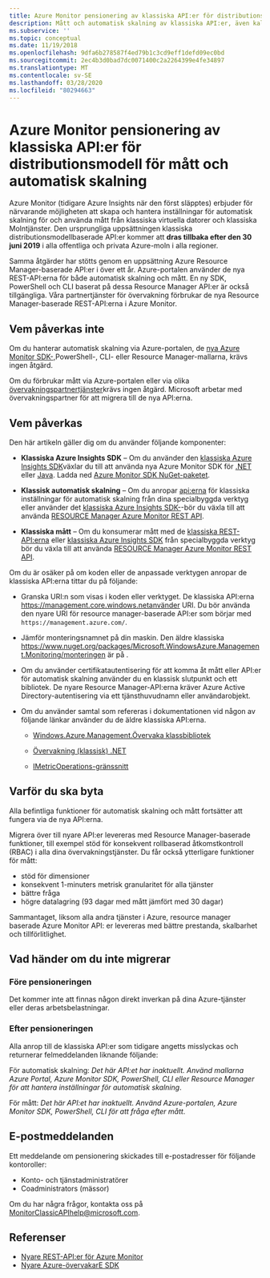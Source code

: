 ```yaml
---
title: Azure Monitor pensionering av klassiska API:er för distributionsmodell för mått och automatisk skalning
description: Mått och automatisk skalning av klassiska API:er, även kallade ASM -distributionsmodell (Azure Service Management) eller RDFE-distributionsmodell som dras tillbaka
ms.subservice: ''
ms.topic: conceptual
ms.date: 11/19/2018
ms.openlocfilehash: 9dfa6b278587f4ed79b1c3cd9eff1defd09ec0bd
ms.sourcegitcommit: 2ec4b3d0bad7dc0071400c2a2264399e4fe34897
ms.translationtype: MT
ms.contentlocale: sv-SE
ms.lasthandoff: 03/28/2020
ms.locfileid: "80294663"
---
```

# <a name="azure-monitor-retirement-of-classic-deployment-model-apis-for-metrics-and-autoscale"></a>Azure Monitor pensionering av klassiska API:er för distributionsmodell för mått och automatisk skalning

Azure Monitor (tidigare Azure Insights när den först släpptes) erbjuder för närvarande möjligheten att skapa och hantera inställningar för automatisk skalning för och använda mått från klassiska virtuella datorer och klassiska Molntjänster. Den ursprungliga uppsättningen klassiska distributionsmodellbaserade API:er kommer att **dras tillbaka efter den 30 juni 2019** i alla offentliga och privata Azure-moln i alla regioner.   

Samma åtgärder har stötts genom en uppsättning Azure Resource Manager-baserade API:er i över ett år. Azure-portalen använder de nya REST-API:erna för både automatisk skalning och mått. En ny SDK, PowerShell och CLI baserat på dessa Resource Manager API:er är också tillgängliga. Våra partnertjänster för övervakning förbrukar de nya Resource Manager-baserade REST-API:erna i Azure Monitor.  

## <a name="who-is-not-affected"></a>Vem påverkas inte

Om du hanterar automatisk skalning via Azure-portalen, de [nya Azure Monitor SDK-,](https://www.nuget.org/packages/Microsoft.Azure.Management.Monitor/)PowerShell-, CLI- eller Resource Manager-mallarna, krävs ingen åtgärd.  

Om du förbrukar mått via Azure-portalen eller via olika [övervakningspartnertjänster](../../azure-monitor/platform/partners.md)krävs ingen åtgärd. Microsoft arbetar med övervakningspartner för att migrera till de nya API:erna.

## <a name="who-is-affected"></a>Vem påverkas

Den här artikeln gäller dig om du använder följande komponenter:

- **Klassiska Azure Insights SDK** – Om du använder den [klassiska Azure Insights SDK](https://www.nuget.org/packages/Microsoft.WindowsAzure.Management.Monitoring/)växlar du till att använda nya Azure Monitor SDK för [.NET](https://github.com/azure/azure-libraries-for-net#download) eller [Java](https://github.com/azure/azure-libraries-for-java#download). Ladda ned [Azure Monitor SDK NuGet-paketet](https://www.nuget.org/packages/Microsoft.Azure.Management.Monitor/).

- **Klassisk automatisk skalning** – Om du anropar [api:erna](https://msdn.microsoft.com/library/azure/mt348562.aspx) för klassiska inställningar för automatisk skalning från dina specialbyggda verktyg eller använder det [klassiska Azure Insights SDK-](https://www.nuget.org/packages/Microsoft.WindowsAzure.Management.Monitoring/)-bör du växla till att använda [RESOURCE Manager Azure Monitor REST API](https://docs.microsoft.com/rest/api/monitor/autoscalesettings).

- **Klassiska mått** – Om du konsumerar mått med de [klassiska REST-API:erna](https://msdn.microsoft.com/library/azure/dn510374.aspx) eller [klassiska Azure Insights SDK](https://www.nuget.org/packages/Microsoft.WindowsAzure.Management.Monitoring/) från specialbyggda verktyg bör du växla till att använda [RESOURCE Manager Azure Monitor REST API](https://docs.microsoft.com/rest/api/monitor/autoscalesettings). 

Om du är osäker på om koden eller de anpassade verktygen anropar de klassiska API:erna tittar du på följande:

- Granska URI:n som visas i koden eller verktyget. De klassiska API:erna https://management.core.windows.netanvänder URI. Du bör använda den nyare URI för resource manager-baserade API:er som börjar med `https://management.azure.com/`.

- Jämför monteringsnamnet på din maskin. Den äldre klassiska https://www.nuget.org/packages/Microsoft.WindowsAzure.Management.Monitoring/monteringen är på .

- Om du använder certifikatautentisering för att komma åt mått eller API:er för automatisk skalning använder du en klassisk slutpunkt och ett bibliotek. De nyare Resource Manager-API:erna kräver Azure Active Directory-autentisering via ett tjänsthuvudnamn eller användarobjekt.

- Om du använder samtal som refereras i dokumentationen vid någon av följande länkar använder du de äldre klassiska API:erna.

  - [Windows.Azure.Management.Övervaka klassbibliotek](https://docs.microsoft.com/previous-versions/azure/dn510414(v=azure.100))

  - [Övervakning (klassisk) .NET](https://docs.microsoft.com/previous-versions/azure/reference/mt348562(v%3dazure.100))

  - [IMetricOperations-gränssnitt](https://docs.microsoft.com/previous-versions/azure/reference/dn802395(v%3dazure.100))

## <a name="why-you-should-switch"></a>Varför du ska byta

Alla befintliga funktioner för automatisk skalning och mått fortsätter att fungera via de nya API:erna.  

Migrera över till nyare API:er levereras med Resource Manager-baserade funktioner, till exempel stöd för konsekvent rollbaserad åtkomstkontroll (RBAC) i alla dina övervakningstjänster. Du får också ytterligare funktioner för mått: 

- stöd för dimensioner
- konsekvent 1-minuters metrisk granularitet för alla tjänster 
- bättre fråga
- högre datalagring (93 dagar med mått jämfört med 30 dagar) 

Sammantaget, liksom alla andra tjänster i Azure, resource manager baserade Azure Monitor API: er levereras med bättre prestanda, skalbarhet och tillförlitlighet. 

## <a name="what-happens-if-you-do-not-migrate"></a>Vad händer om du inte migrerar

### <a name="before-retirement"></a>Före pensioneringen

Det kommer inte att finnas någon direkt inverkan på dina Azure-tjänster eller deras arbetsbelastningar.  

### <a name="after-retirement"></a>Efter pensioneringen

Alla anrop till de klassiska API:er som tidigare angetts misslyckas och returnerar felmeddelanden liknande följande:

För automatisk skalning: *Det här API:et har inaktuellt. Använd mallarna Azure Portal, Azure Monitor SDK, PowerShell, CLI eller Resource Manager för att hantera inställningar för automatisk skalning*.  

För mått: *Det här API:et har inaktuellt. Använd Azure-portalen, Azure Monitor SDK, PowerShell, CLI för att fråga efter mått*.

## <a name="email-notifications"></a>E-postmeddelanden

Ett meddelande om pensionering skickades till e-postadresser för följande kontoroller: 

- Konto- och tjänstadministratörer
- Coadministrators (mässor)  

Om du har några frågor, kontakta oss på MonitorClassicAPIhelp@microsoft.com.  

## <a name="references"></a>Referenser

- [Nyare REST-API:er för Azure Monitor](https://docs.microsoft.com/rest/api/monitor/) 
- [Nyare Azure-övervakarE SDK](https://www.nuget.org/packages/Microsoft.Azure.Management.Monitor/)
